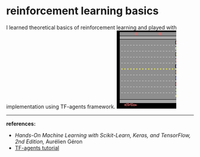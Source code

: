 # reinforcement learning basics
I learned theoretical basics of reinforcement learning and played with implementation using TF-agents framework.
![agent playing freeway](https://github.com/kamilabielska/reinforcement_learning/blob/main/trained_agent.gif?raw=true)
***
**references:**
- *Hands-On Machine Learning with Scikit-Learn, Keras, and TensorFlow, 2nd Edition,* Aurélien Géron
- [TF-agents tutorial](https://www.tensorflow.org/agents/tutorials/1_dqn_tutorial)
